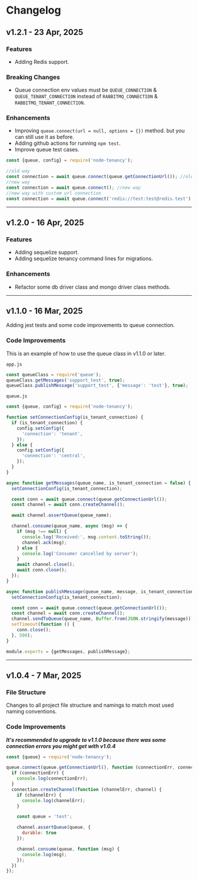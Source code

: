 # Changelog

## v1.2.1 - 23 Apr, 2025

### Features

- Adding Redis support.

### Breaking Changes

- Queue connection env values must be `QUEUE_CONNECTION` & `QUEUE_TENANT_CONNECTION`
  instead of `RABBITMQ_CONNECTION` & `RABBITMQ_TENANT_CONNECTION`.

### Enhancements

- Improving `queue.connect(url = null, options = {})` method.
  but you can still use it as before.
- Adding github actions for running `npm test`.
- Improve queue test cases.

```js
const {queue, config} = require('node-tenancy');

//old way
const connection = await queue.connect(queue.getConnectionUrl()); //old way
//new way
const connection = await queue.connect(); //new way
//new way with custom url connection
const connection = await queue.connect('redis://test:test@redis.test');
```

---

## v1.2.0 - 16 Apr, 2025

### Features

- Adding sequelize support.
- Adding sequelize tenancy command lines for migrations.

### Enhancements

- Refactor some db driver class and mongo driver class methods.

---

## v1.1.0 - 16 Mar, 2025

Adding jest tests and some code improvements to queue connection.

### Code Improvements

This is an example of how to use the queue class in v1.1.0 or later.

`app.js`

```js
const queueClass = require('queue');
queueClass.getMessages('support_test', true);
queueClass.publishMessage('support_test', {'message': 'test'}, true);
```

`queue.js`

```js
const {queue, config} = require('node-tenancy');

function setConnectionConfig(is_tenant_connection) {
  if (is_tenant_connection) {
    config.setConfig({
      'connection': 'tenant',
    });
  } else {
    config.setConfig({
      'connection': 'central',
    });
  }
}

async function getMessages(queue_name, is_tenant_connection = false) {
  setConnectionConfig(is_tenant_connection);

  const conn = await queue.connect(queue.getConnectionUrl());
  const channel = await conn.createChannel();

  await channel.assertQueue(queue_name);

  channel.consume(queue_name, async (msg) => {
    if (msg !== null) {
      console.log('Received:', msg.content.toString());
      channel.ack(msg);
    } else {
      console.log('Consumer cancelled by server');
    }
    await channel.close();
    await conn.close();
  });
}

async function publishMessage(queue_name, message, is_tenant_connection = false) {
  setConnectionConfig(is_tenant_connection);

  const conn = await queue.connect(queue.getConnectionUrl());
  const channel = await conn.createChannel();
  channel.sendToQueue(queue_name, Buffer.from(JSON.stringify(message)));
  setTimeout(function () {
    conn.close();
  }, 500);
}

module.exports = {getMessages, publishMessage};
```

---

## v1.0.4 - 7 Mar, 2025

### File Structure

Changes to all project file structure and namings to match most
used naming conventions.

### Code Improvements

***It's recommended to upgrade to v1.1.0 because there was some connection
errors you might get with v1.0.4***

```js
const {queue} = require('node-tenancy');

queue.connect(queue.getConnectionUrl(), function (connectionErr, connection) {
  if (connectionErr) {
    console.log(connectionErr);
  }
  connection.createChannel(function (channelErr, channel) {
    if (channelErr) {
      console.log(channelErr);
    }

    const queue = 'test';

    channel.assertQueue(queue, {
      durable: true
    });

    channel.consume(queue, function (msg) {
      console.log(msg);
    });
  })
});
```
